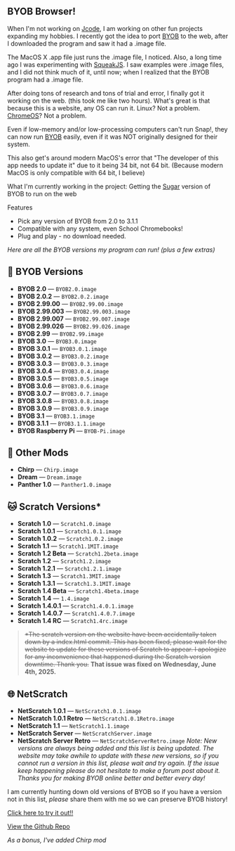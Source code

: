 ## BYOB Browser!
When I'm not working on [Jcode](https://forum.snap.berkeley.edu/t/jcode-official-forum/19524/28), I am working on other fun projects expanding my hobbies. I recently got the idea to port [BYOB](https://snap.berkeley.edu/old_site/old-byob.html) to the web, after I downloaded the program and saw it had a .image file.

The MacOS X .app file just runs the .image file, I noticed. Also, a long time ago I was experimenting with [SqueakJS](https://squeak.js.org/). I saw examples were .image files, and I did not think much of it, until now; when I realized that the BYOB program had a .image file.

After doing tons of research and tons of trial and error, I finally got it working on the web. (this took me like two hours). What's great is that because this is a website, any OS can run it. Linux? Not a problem. [ChromeOS](https://chromeos.google/)? Not a problem.

Even if low-memory and/or low-processing computers can't run Snap!, they can now run [BYOB](https://snap.berkeley.edu/old_site/old-byob.html) easily, even if it was NOT originally designed for their system.

This also get's around modern MacOS's error that "The developer of this app needs to update it" due to it being 34 bit, not 64 bit. (Because modern MacOS is only compatible with 64 bit, I believe)

What I'm currently working in the project: Getting the [Sugar](https://en.wikipedia.org/wiki/Sugar_(desktop_environment)) version of BYOB to run on the web

Features
- Pick any version of BYOB from 2.0 to 3.1.1
- Compatible with any system, even School Chromebooks!
- Plug and play - no download needed.


*Here are all the BYOB versions my program can run! (plus a few extras)*

## 🧱 BYOB Versions
- **BYOB 2.0** — `BYOB2.0.image`
- **BYOB 2.0.2** — `BYOB2.0.2.image`
- **BYOB 2.99.00** — `BYOB2.99.00.image`
- **BYOB 2.99.003** — `BYOB2.99.003.image`
- **BYOB 2.99.007** — `BYOB2.99.007.image`
- **BYOB 2.99.026** — `BYOB2.99.026.image`
- **BYOB 2.99** — `BYOB2.99.image`
- **BYOB 3.0** — `BYOB3.0.image`
- **BYOB 3.0.1** — `BYOB3.0.1.image`
- **BYOB 3.0.2** — `BYOB3.0.2.image`
- **BYOB 3.0.3** — `BYOB3.0.3.image`
- **BYOB 3.0.4** — `BYOB3.0.4.image`
- **BYOB 3.0.5** — `BYOB3.0.5.image`
- **BYOB 3.0.6** — `BYOB3.0.6.image`
- **BYOB 3.0.7** — `BYOB3.0.7.image`
- **BYOB 3.0.8** — `BYOB3.0.8.image`
- **BYOB 3.0.9** — `BYOB3.0.9.image`
- **BYOB 3.1** — `BYOB3.1.image`
- **BYOB 3.1.1** — `BYOB3.1.1.image`
- **BYOB Raspberry Pi** — `BYOB-Pi.image`

## 🧪 Other Mods
- **Chirp** — `Chirp.image`
- **Dream** — `Dream.image`
- **Panther 1.0** — `Panther1.0.image`

## 🐱 Scratch Versions*
- **Scratch 1.0** — `Scratch1.0.image`
- **Scratch 1.0.1** — `Scratch1.0.1.image`
- **Scratch 1.0.2** — `Scratch1.0.2.image`
- **Scratch 1.1** — `Scratch1.1MIT.image`
- **Scratch 1.2 Beta** — `Scratch1.2beta.image`
- **Scratch 1.2** — `Scratch1.2.image`
- **Scratch 1.2.1** — `Scratch1.2.1.image`
- **Scratch 1.3** — `Scratch1.3MIT.image`
- **Scratch 1.3.1** — `Scratch1.3.1MIT.image`
- **Scratch 1.4 Beta** — `Scratch1.4beta.image`
- **Scratch 1.4** — `1.4.image`
- **Scratch 1.4.0.1** — `Scratch1.4.0.1.image`
- **Scratch 1.4.0.7** — `Scratch1.4.0.7.image`
- **Scratch 1.4 RC** — `Scratch1.4rc.image`

>~~*The scratch version on the website have been accidentally taken down by a index.html commit. This has been fixed, please wait for the website to update for these versions of Scratch to appear. I apologize for any inconvenience that happened during the Scratch version downtime. Thank you.~~
**That issue was fixed on Wednesday, June 4th, 2025.**

## 🌐 NetScratch
- **NetScratch 1.0.1** — `NetScratch1.0.1.image`
- **NetScratch 1.0.1 Retro** — `NetScratch1.0.1Retro.image`
- **NetScratch 1.1** — `NetScratch1.1.image`
- **NetScratch Server** — `NetScratchServer.image`
- **NetScratch Server Retro** — `NetScratchServerRetro.image`
*Note: New versions are always being added and this list is being updated. The website may take awhile to update with these new versions, so if you cannot run a version in this list, please wait and try again. If the issue keep happening please do not hesitate to make a forum post about it. Thanks you for making BYOB online better and better every day!*

I am currently hunting down old versions of BYOB so if you have a version not in this list, *please* share them with me so we can preserve BYOB history!

[Click here to try it out!!](https://jbluebird.github.io/Browser-BYOB/)

[View the Github Repo](https://github.com/jbluebird/Browser-BYOB/)

*As a bonus, I've added Chirp mod*
